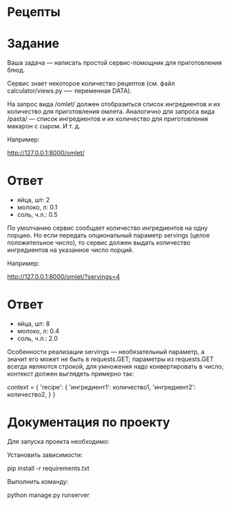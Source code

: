 # Рецепты

# Задание
Ваша задача — написать простой сервис-помощник для приготовления блюд.

Сервис знает некоторое количество рецептов (см. файл calculator/views.py —- переменная DATA).

На запрос вида /omlet/ должен отобразиться список ингредиентов и их количество для приготовления омлета. Аналогично для запроса вида /pasta/ — список ингредиентов и их количество для приготовления макарон с сыром. И т. д.

Например:

http://127.0.0.1:8000/omlet/

# Ответ
* яйца, шт: 2
* молоко, л: 0.1
* соль, ч.л.: 0.5

По умолчанию сервис сообщает количество ингредиентов на одну порцию. Но если передать опциональный параметр servings (целое положительное число), то сервис должен выдать количество ингредиентов на указанное число порций.

Например:

http://127.0.0.1:8000/omlet/?servings=4
# Ответ
* яйца, шт: 8
* молоко, л: 0.4
* соль, ч.л.: 2.0

Особенности реализации
servings — необязательный параметр, а значит его может не быть в requests.GET;
параметры из requests.GET всегда являются строкой, для умножения надо конвертировать в число;
контекст должен выглядеть примерно так:

context = {
  'recipe': {
    'ингредиент1': количество1,
    'ингредиент2': количество2,
  }
}

# Документация по проекту
Для запуска проекта необходимо:

Установить зависимости:

pip install -r requirements.txt

Выполнить команду:

python manage.py runserver